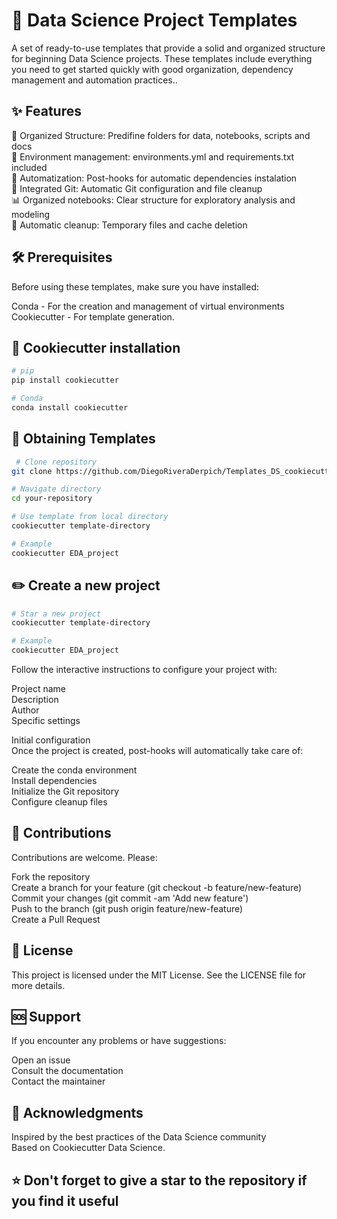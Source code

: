 # 🚀 Data Science Project Templates

A set of ready-to-use templates that provide a solid and organized structure for beginning Data Science projects. These templates include everything you need to get started quickly with good organization, dependency management and automation practices..

## ✨ Features

📁 Organized Structure: Predifine folders for data, notebooks, scripts and docs  
🐍 Environment management: environments.yml and requirements.txt included  
🔧 Automatization: Post-hooks for automatic dependencies instalation  
🔄 Integrated Git: Automatic Git configuration and file cleanup  
📊 Organized notebooks: Clear structure for exploratory analysis and modeling  
🧹 Automatic cleanup: Temporary files and cache deletion

## 🛠️ Prerequisites

Before using these templates, make sure you have installed:

Conda - For the creation and management of virtual environments  
Cookiecutter - For template generation.

## 🍪 Cookiecutter installation

```bash
# pip
pip install cookiecutter

# Conda
conda install cookiecutter
```

## 🚀 Obtaining Templates

```bash
 # Clone repository
git clone https://github.com/DiegoRiveraDerpich/Templates_DS_cookiecutter.git

# Navigate directory
cd your-repository

# Use template from local directory
cookiecutter template-directory

# Example
cookiecutter EDA_project
```

## ✏️ Create a new project

```bash
# Star a new project
cookiecutter template-directory

# Example
cookiecutter EDA_project
```

Follow the interactive instructions to configure your project with:

Project name  
Description  
Author  
Specific settings

Initial configuration  
Once the project is created, post-hooks will automatically take care of:

Create the conda environment  
Install dependencies  
Initialize the Git repository  
Configure cleanup files

## 🤝 Contributions

Contributions are welcome. Please:

Fork the repository  
Create a branch for your feature (git checkout -b feature/new-feature)  
Commit your changes (git commit -am 'Add new feature')  
Push to the branch (git push origin feature/new-feature)  
Create a Pull Request

## 📝 License

This project is licensed under the MIT License. See the LICENSE file for more details.

## 🆘 Support

If you encounter any problems or have suggestions:

Open an issue  
Consult the documentation  
Contact the maintainer

## 🙏 Acknowledgments

Inspired by the best practices of the Data Science community  
Based on Cookiecutter Data Science.

## ⭐ Don't forget to give a star to the repository if you find it useful
